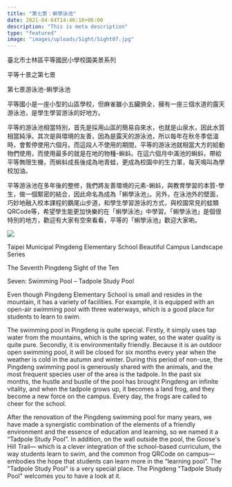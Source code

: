 ```yaml
---
title: "第七景：蝌學泳池"
date: 2021-04-04T14:46:10+06:00
description: "This is meta description"
type: "featured"
image: "images/uploads/Sight/Sight07.jpg"
---
```


臺北市士林區平等國民小學校園美景系列

平等十景之第七景

第七景游泳池-蝌學泳池

平等國小是一座小型的山區學校，但麻雀雖小五臟俱全，擁有一座三個水道的露天游泳池，是學生學習游泳的好地方。

平等的游泳池相當特別，首先是採用山區的簡易自來水，也就是山泉水，因此水質相當純淨。其次是與環境的友善，因為是露天的游泳池，所以每年在秋冬季低溫時，會暫停使用六個月。而這段人不使用的期間，平等的游泳池就相當大方的給動物們使用，而使用最多的就是在地的物種-蝌蚪。在這六個月中滿池的蝌蚪，帶給平等無限生機，而蝌蚪成長後成為地青蛙，更成為校園中的生力軍，每天鳴叫為學校加油。

平等游泳池在多年後的整修，我們將友善環境的元素-蝌蚪，與教育學習的本質-學生，做一個緊密的結合，因此命名為成為「蝌學泳池」。另外，在泳池外的壁面，巧妙地融入校本課程的鵝尾山步道，和學生學習游泳的方式，與校園常見的蛙類QRCode等，希望學生能更加快樂的在「蝌學泳池」中學習。「蝌學泳池」是個很特別的地方，歡迎有大家有空來看看，平等的「蝌學泳池」歡迎大家喲。



![](../images/post-img.jpg)

Taipei Municipal Pingdeng Elementary School Beautiful Campus Landscape Series

The Seventh Pingdeng Sight of the Ten

Seven:  Swimming Pool – Tadpole Study Pool

               
Even though Pingdeng Elementary School is small and resides in the mountain, it has a variety of facilities. For example, it is equipped with an open-air swimming pool with three waterways, which is a good place for students to learn to swim.

The swimming pool in Pingdeng is quite special. Firstly, it simply uses tap water from the mountains, which is the spring water, so the water quality is quite pure. Secondly, it is environmentally friendly. Because it is an outdoor open swimming pool, it will be closed for six months every year when the weather is cold in the autumn and winter. During this period of non-use, the Pingdeng swimming pool is generously shared with the animals, and the most frequent species user of the area is the tadpole. In the past six months, the hustle and bustle of the pool has brought Pingdeng an infinite vitality, and when the tadpole grows up, it becomes a land frog, and they become a new force on the campus. Every day, the frogs are called to cheer for the school.

After the renovation of the Pingdeng swimming pool for many years, we have made a synergistic combination of the elements of a friendly environment and the essence of education and learning, so we named it a “Tadpole Study Pool”. In addition, on the wall outside the pool, the Goose's Hill Trail— which is a clever integration of the school-based curriculum, the way students learn to swim, and the common frog QRCode on campus— embodies the hope that students can learn more in the “learning pool”. The "Tadpole Study Pool" is a very special place. The Pingdeng "Tadpole Study Pool" welcomes you to have a look at it.
 



